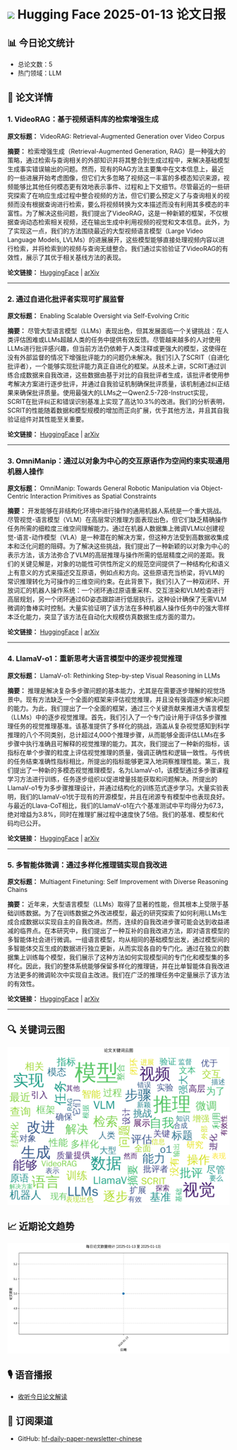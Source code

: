 
# <img src="https://huggingface.co/datasets/huggingface/brand-assets/resolve/main/hf-logo.png" width="30"/> Hugging Face 2025-01-13 论文日报

## 📊 今日论文统计
- 总论文数：5
- 热门领域：LLM

## 📝 论文详情


### 1. VideoRAG：基于视频语料库的检索增强生成

**原文标题：** VideoRAG: Retrieval-Augmented Generation over Video Corpus

**摘要：**
检索增强生成（Retrieval-Augmented Generation, RAG）是一种强大的策略，通过检索与查询相关的外部知识并将其整合到生成过程中，来解决基础模型生成事实错误输出的问题。然而，现有的RAG方法主要集中在文本信息上，最近的一些进展开始考虑图像，但它们大多忽略了视频这一丰富的多模态知识来源，视频能够比其他任何模态更有效地表示事件、过程和上下文细节。尽管最近的一些研究探索了在响应生成过程中整合视频的方法，但它们要么预定义了与查询相关的视频而没有根据查询进行检索，要么将视频转换为文本描述而没有利用其多模态的丰富性。为了解决这些问题，我们提出了VideoRAG，这是一种新颖的框架，不仅根据查询动态检索相关视频，还在输出生成中利用视频的视觉和文本信息。此外，为了实现这一点，我们的方法围绕最近的大型视频语言模型（Large Video Language Models, LVLMs）的进展展开，这些模型能够直接处理视频内容以进行检索，并将检索到的视频与查询无缝整合。我们通过实验验证了VideoRAG的有效性，展示了其优于相关基线方法的表现。

**论文链接：** [HuggingFace](https://huggingface.co/papers/2501.05874) | [arXiv](https://arxiv.org/abs/2501.05874)



---

### 2. 通过自进化批评者实现可扩展监督

**原文标题：** Enabling Scalable Oversight via Self-Evolving Critic

**摘要：**
尽管大型语言模型（LLMs）表现出色，但其发展面临一个关键挑战：在人类评估困难或LLMs超越人类的任务中提供有效反馈。尽管越来越多的人对使用LLMs进行批评感兴趣，但当前方法仍依赖于人类注释或更强大的模型，这使得在没有外部监督的情况下增强批评能力的问题仍未解决。我们引入了SCRIT（自进化批评者），一个能够实现批评能力真正自进化的框架。从技术上讲，SCRIT通过训练合成数据来自我改进，这些数据由基于对比的自我批评者生成，该批评者使用参考解决方案进行逐步批评，并通过自我验证机制确保批评质量，该机制通过纠正结果来确保批评质量。使用最强大的LLMs之一Qwen2.5-72B-Instruct实现，SCRIT在批评纠正和错误识别基准上实现了高达10.3%的改进。我们的分析表明，SCRIT的性能随着数据和模型规模的增加而正向扩展，优于其他方法，并且其自我验证组件对其性能至关重要。

**论文链接：** [HuggingFace](https://huggingface.co/papers/2501.05727) | [arXiv](https://arxiv.org/abs/2501.05727)



---

### 3. OmniManip：通过以对象为中心的交互原语作为空间约束实现通用机器人操作

**原文标题：** OmniManip: Towards General Robotic Manipulation via Object-Centric
  Interaction Primitives as Spatial Constraints

**摘要：**
开发能够在非结构化环境中进行操作的通用机器人系统是一个重大挑战。尽管视觉-语言模型（VLM）在高层常识推理方面表现出色，但它们缺乏精确操作任务所需的细粒度三维空间理解能力。通过在机器人数据集上微调VLM以创建视觉-语言-动作模型（VLA）是一种潜在的解决方案，但这种方法受到高数据收集成本和泛化问题的阻碍。为了解决这些挑战，我们提出了一种新颖的以对象为中心的表示方法，该方法弥合了VLM的高层推理与操作所需的低层精度之间的差距。我们的关键见解是，对象的功能性可供性所定义的规范空间提供了一种结构化和语义上有意义的方式来描述交互原语，例如点和方向。这些原语充当桥梁，将VLM的常识推理转化为可操作的三维空间约束。在此背景下，我们引入了一种双闭环、开放词汇的机器人操作系统：一个闭环通过原语重采样、交互渲染和VLM检查进行高层规划，另一个闭环通过6D姿态跟踪进行低层执行。这种设计确保了无需VLM微调的鲁棒实时控制。大量实验证明了该方法在多种机器人操作任务中的强大零样本泛化能力，突显了该方法在自动化大规模仿真数据生成方面的潜力。

**论文链接：** [HuggingFace](https://huggingface.co/papers/2501.03841) | [arXiv](https://arxiv.org/abs/2501.03841)



---

### 4. LlamaV-o1：重新思考大语言模型中的逐步视觉推理

**原文标题：** LlamaV-o1: Rethinking Step-by-step Visual Reasoning in LLMs

**摘要：**
推理是解决复杂多步骤问题的基本能力，尤其是在需要逐步理解的视觉场景中。现有方法缺乏一个全面的框架来评估视觉推理，并且没有强调逐步解决问题的能力。为此，我们提出了一个全面的框架，通过三个关键贡献来推进大语言模型（LLMs）中的逐步视觉推理。首先，我们引入了一个专门设计用于评估多步骤推理任务的视觉推理基准。该基准提供了多样化的挑战，涵盖从复杂视觉感知到科学推理的八个不同类别，总计超过4,000个推理步骤，从而能够全面评估LLMs在多步骤中执行准确且可解释的视觉推理的能力。其次，我们提出了一种新的指标，该指标在单个步骤的粒度上评估视觉推理的质量，强调正确性和逻辑一致性。与传统的任务结束准确性指标相比，所提出的指标能够更深入地洞察推理性能。第三，我们提出了一种新的多模态视觉推理模型，名为LlamaV-o1，该模型通过多步骤课程学习方法进行训练，任务逐步组织以促进增量技能获取和问题解决。所提出的LlamaV-o1专为多步骤推理设计，并通过结构化的训练范式逐步学习。大量实验表明，我们的LlamaV-o1优于现有的开源模型，并且在闭源专有模型中也表现良好。与最近的Llava-CoT相比，我们的LlamaV-o1在六个基准测试中平均得分为67.3，绝对增益为3.8%，同时在推理扩展过程中速度快了5倍。我们的基准、模型和代码均已公开。

**论文链接：** [HuggingFace](https://huggingface.co/papers/2501.06186) | [arXiv](https://arxiv.org/abs/2501.06186)



---

### 5. 多智能体微调：通过多样化推理链实现自我改进

**原文标题：** Multiagent Finetuning: Self Improvement with Diverse Reasoning Chains

**摘要：**
近年来，大型语言模型（LLMs）取得了显著的性能，但其根本上受限于基础训练数据。为了在训练数据之外改进模型，最近的研究探索了如何利用LLMs生成合成数据以实现自主的自我改进。然而，连续的自我改进步骤可能会达到收益递减的临界点。在本研究中，我们提出了一种互补的自我改进方法，即对语言模型的多智能体社会进行微调。一组语言模型，均从相同的基础模型出发，通过模型间的多智能体交互生成的数据进行独立更新，从而实现各自的专门化。通过在独立的数据集上训练每个模型，我们展示了这种方法如何实现模型间的专门化和模型集的多样化。因此，我们的整体系统能够保留多样化的推理链，并在比单智能体自我改进方法更多的微调轮次中实现自主改进。我们在广泛的推理任务中定量展示了该方法的有效性。

**论文链接：** [HuggingFace](https://huggingface.co/papers/2501.05707) | [arXiv](https://arxiv.org/abs/2501.05707)



---


## 🔍 关键词云图
![关键词云图](images/keywords_wordcloud.png)

## 📈 近期论文趋势
![论文趋势](images/daily_papers.png)

## 🎙️ 语音播报
- [收听今日论文解读](audio/2025-01-13_daily_papers.mp3)

## 📱 订阅渠道
- GitHub: [hf-daily-paper-newsletter-chinese](https://github.com/2404589803/hf-daily-paper-newsletter-chinese)